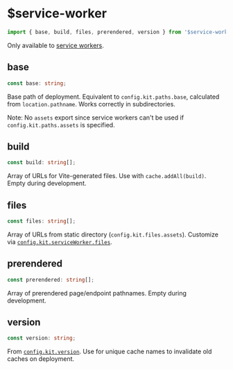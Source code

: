 # $service-worker

```js
import { base, build, files, prerendered, version } from '$service-worker';
```

Only available to [service workers](/docs/kit/service-workers).

## base

```ts
const base: string;
```

Base path of deployment. Equivalent to `config.kit.paths.base`, calculated from `location.pathname`. Works correctly in subdirectories.

Note: No `assets` export since service workers can't be used if `config.kit.paths.assets` is specified.

## build

```ts
const build: string[];
```

Array of URLs for Vite-generated files. Use with `cache.addAll(build)`. Empty during development.

## files

```ts
const files: string[];
```

Array of URLs from static directory (`config.kit.files.assets`). Customize via [`config.kit.serviceWorker.files`](/docs/kit/configuration#serviceWorker).

## prerendered

```ts
const prerendered: string[];
```

Array of prerendered page/endpoint pathnames. Empty during development.

## version

```ts
const version: string;
```

From [`config.kit.version`](/docs/kit/configuration#version). Use for unique cache names to invalidate old caches on deployment.